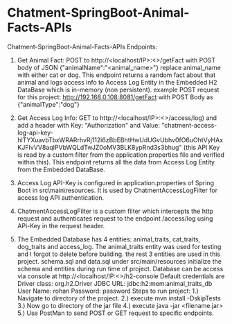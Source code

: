# Chatment-SpringBoot-Animal-Facts-APIs
Chatment-SpringBoot-Animal-Facts-APIs
Endpoints:
1. Get Animal Fact: POST to http://<localhost/IP>:<<portNumber>>/getFact with POST body of JSON  {"animalName":"<animal_name>"} replace animal_name with either cat or dog. This endpoint returns a random fact about that animal and logs access info to Access Log Entity in the Embedded H2 DataBase which is in-memory (non persistent). 
example POST request for this project: http://192.168.0.108:8081/getFact with POST Body as {"animalType":"dog"} 

2. Get Access Log Info: GET to http://<localhost/IP>:<<portNumber>>/access/log) and add a header with Key: "Authorization" and Value: "chatment-access-log-api-key-hlTYXuavbTbxWRARrhvRj112i6zBbEBhtHwUdUGvUbhv0fO6uOhtVyHAxKJFIvVV8aqIPVbWQLdTwJZ0oMV3BLK8ypRnd3s3bhug" (this API Key is read by a custom filter from the application.properties file and verified within this). This endpoint returns all the data from Access Log Entity from the Embedded DataBase. 

 3. Access Log API-Key is configured in application.properties of Spring Boot in src\main\resources. It is used by ChatmentAccessLogFilter for access log API authentication.
 
 4. ChatmentAccessLogFilter is a custom filter which intercepts the http request and authenticates request to the endpoint /access/log using APi-Key in the request header.
 
5. The Embedded Database has 4 entities: animal_traits, cat_traits, dog_traits and access_log. The animal_traits entity was used for testing and I forgot to delete before building. the rest 3 entities are used in this project.
schema.sql and data.sql under src/main/resources initialize the schema and entities during run time of project.
Database can be access via console at http://<localhost/IP:<<port>>/h2-console Default credentials are Driver class: org.h2.Driver JDBC URL: jdbc:h2:mem:animal_traits_db
User Name: rohan Password: password
Steps to run project: 
1.) Navigate to directory of the project.
2.) execute mvn install -DskipTests
3.) Now go to directory of the jar file 
4.) execute java -jar <filename.jar> 
5.) Use PostMan to send POST or GET request to specific endpoints.
